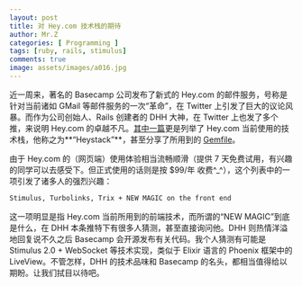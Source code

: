 ```yaml
---
layout: post
title: 对 Hey.com 技术栈的期待
author: Mr.Z
categories: [ Programming ]
tags: [ruby, rails, stimulus]
comments: true
image: assets/images/a016.jpg
---
```


近一周来，著名的 Basecamp 公司发布了新式的 Hey.com 的邮件服务，号称是针对当前诸如 GMail 等邮件服务的一次“革命”，在 Twitter 上引发了巨大的议论风暴。而作为公司创始人、Rails 创建者的 DHH 大神，在 Twitter 上也发了多个推，来说明 Hey.com 的卓越不凡。[其中一篇](https://twitter.com/dhh/status/1275901955995385856)更是列举了 Hey.com 当前使用的技术栈，他称之为**“Heystack”**，甚至分享了所用到的 [Gemfile](https://gist.github.com/dhh/782fb925b57450da28c1e15656779556)。

由于 Hey.com 的（网页端）使用体验相当流畅顺滑（提供 7 天免费试用，有兴趣的同学可以去感受下。但正式使用的话则是按 $99/年 收费^_^），这个列表中的一项引发了诸多人的强烈兴趣：

```txt
Stimulus, Turbolinks, Trix + NEW MAGIC on the front end
```

这一项明显是指 Hey.com 当前所用到的前端技术，而所谓的“NEW MAGIC”到底是什么，在 DHH 本条推特下有很多人猜测，甚至直接询问他。DHH 则热情洋溢地回复说不久之后 Basecamp 会开源发布有关代码。我个人猜测有可能是 Stimulus 2.0 + WebSocket 等技术实现，类似于 Elixir 语言的 Phoenix 框架中的 LiveView。不管怎样，DHH 的技术品味和 Basecamp 的名头，都相当值得给以期盼。让我们拭目以待吧。

